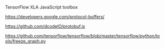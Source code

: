 TensorFlow XLA JavaScript toolbox

https://developers.google.com/protocol-buffers/

https://github.com/dcodeIO/protobuf.js

https://github.com/tensorflow/tensorflow/blob/master/tensorflow/python/tools/freeze_graph.py
